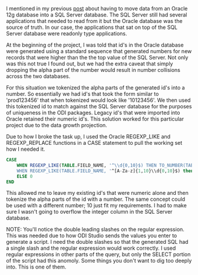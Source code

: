 I mentioned in my previous [post](http://stevendanna.com/2015/03/28/Moving-Data-with-ODI-Studio/) about having to move data from an Oracle 12g database into a SQL Server database.  The SQL Server still had several applications that needed to read from it but the Oracle database was the source of truth.  In our case, the applications that sat on top of the SQL Server database were readonly type applications.

At the beginning of the project, I was told that id's in the Oracle database were generated using a standard sequence that generated numbers for new records that were higher than the the top value of the SQL Server.  Not only was this not true I found out, but we had the extra caveat that simply dropping the alpha part of the number would result in number collisions across the two databases.

For this situation we tokenized the alpha parts of the generated id's into a number.  So essentially we had id's that took the form similar to 'prod123456' that when tokenized would look like '10123456'.  We then used this tokenized id to match against the SQL Server database for the purposes of uniqueness in the ODI packages.  Legacy id's that were imported into Oracle retained their numeric id's.  This solution worked for this particular project due to the data growth projection.

Due to how I broke the task up, I used the Oracle REGEXP_LIKE and REGEXP_REPLACE functions in a CASE statement to pull the working set how I needed it.

```SQL
CASE
	WHEN REGEXP_LIKE(TABLE.FIELD_NAME, '^\\d{0,10}$) THEN TO_NUMBER(TABLE.FIELD_NAME)
	WHEN REGEXP_LIKE(TABLE.FIELD_NAME, '^[A-Za-z]{1,10}\\d{0,10}$) then TO_NUMBER(REGEXP_REPLACE(TABLE.FIELD_NAME, '[A-Za-Z]{1,10}', '10'))
	ELSE 0
END
```

This allowed me to leave my existing id's that were numeric alone and then tokenize the alpha parts of the id with a number.  The same concept could be used with a different number; 10 just fit my requirements.  I had to make sure I wasn't going to overflow the integer column in the SQL Server database.

NOTE: You'll notice the double leading slashes on the regular expression.  This was needed due to how ODI Studio sends the values you enter to generate a script.  I need the double slashes so that the generated SQL had a single slash and the regular expression would work correctly.  I used regular expressions in other parts of the query, but only the SELECT portion of the script had this anomoly.  Some things you don't want to dig too deeply into.  This is one of them.
